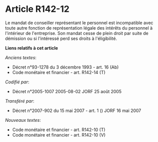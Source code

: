# Article R142-12

Le mandat de conseiller représentant le personnel est incompatible avec toute autre fonction de représentation légale des
intérêts du personnel à l'intérieur de l'entreprise. Son mandat cesse de plein droit par suite de démission ou si l'intéressé
perd ses droits à l'éligibilité.

**Liens relatifs à cet article**

_Anciens textes_:

  - Décret n°93-1278 du 3 décembre 1993 - art. 16 (Ab)
  - Code monétaire et financier - art. R142-14 (T)

_Codifié par_:

  - Décret n°2005-1007 2005-08-02 JORF 25 août 2005

_Transféré par_:

  - Décret n°2007-902 du 15 mai 2007 - art. 1 () JORF 16 mai 2007

_Nouveaux textes_:

  - Code monétaire et financier - art. R142-10 (T)
  - Code monétaire et financier - art. R142-10 (V)
